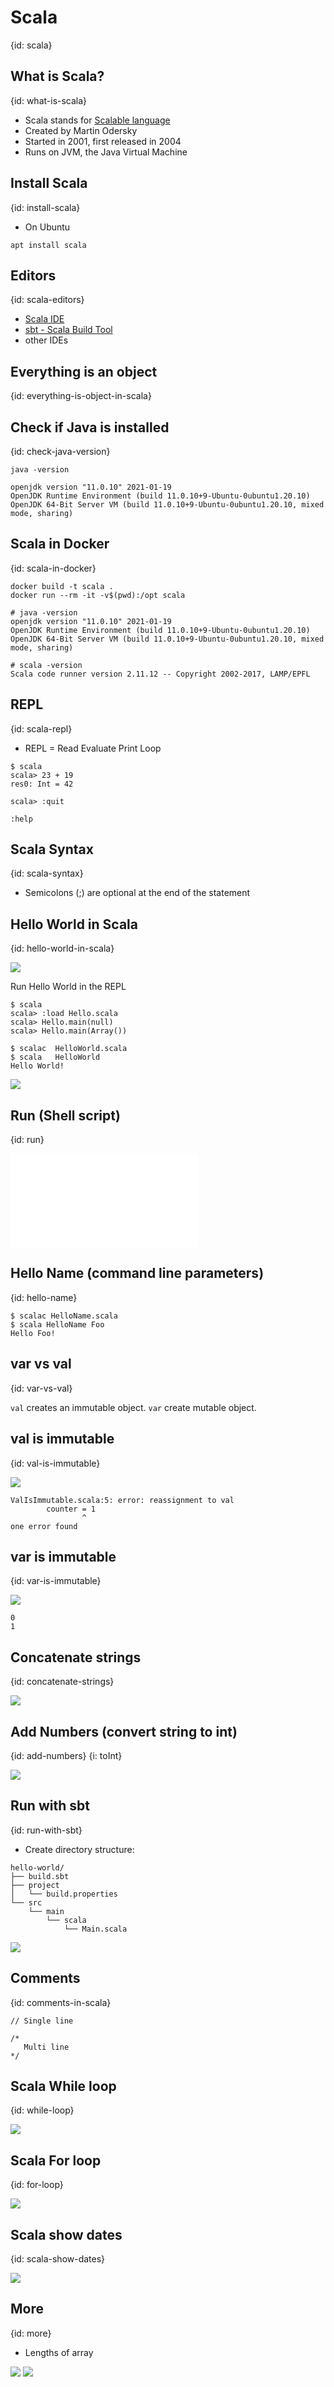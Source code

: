 # Scala
{id: scala}

## What is Scala?
{id: what-is-scala}

* Scala stands for [Scalable language](https://www.scala-lang.org/)
* Created by Martin Odersky
* Started in 2001, first released in 2004
* Runs on JVM, the Java Virtual Machine


## Install Scala
{id: install-scala}

* On Ubuntu

```
apt install scala
```

## Editors
{id: scala-editors}

* [Scala IDE](http://scala-ide.org/)
* [sbt - Scala Build Tool](https://www.scala-sbt.org/)
* other IDEs

## Everything is an object
{id: everything-is-object-in-scala}


## Check if Java is installed
{id: check-java-version}

```
java -version
```

```
openjdk version "11.0.10" 2021-01-19
OpenJDK Runtime Environment (build 11.0.10+9-Ubuntu-0ubuntu1.20.10)
OpenJDK 64-Bit Server VM (build 11.0.10+9-Ubuntu-0ubuntu1.20.10, mixed mode, sharing)
```

## Scala in Docker
{id: scala-in-docker}

```
docker build -t scala .
docker run --rm -it -v$(pwd):/opt scala
```

```
# java -version
openjdk version "11.0.10" 2021-01-19
OpenJDK Runtime Environment (build 11.0.10+9-Ubuntu-0ubuntu1.20.10)
OpenJDK 64-Bit Server VM (build 11.0.10+9-Ubuntu-0ubuntu1.20.10, mixed mode, sharing)
```

```
# scala -version
Scala code runner version 2.11.12 -- Copyright 2002-2017, LAMP/EPFL
```

## REPL
{id: scala-repl}

* REPL = Read Evaluate Print Loop

```
$ scala
scala> 23 + 19
res0: Int = 42

scala> :quit
```

```
:help
```

## Scala Syntax
{id: scala-syntax}

* Semicolons (;) are optional at the end of the statement

## Hello World in Scala
{id: hello-world-in-scala}


![](examples/HelloWorld.scala)

Run Hello World in the REPL


```
$ scala
scala> :load Hello.scala
scala> Hello.main(null)
scala> Hello.main(Array())
```

```
$ scalac  HelloWorld.scala
$ scala   HelloWorld
Hello World!
```

![](examples/HelloName.scala)

## Run (Shell script)
{id: run}

![](examples/run.sh)

## Hello Name (command line parameters)
{id: hello-name}

```
$ scalac HelloName.scala
$ scala HelloName Foo
Hello Foo!
```

## var vs val
{id: var-vs-val}

`val` creates an immutable object.
`var` create mutable object.

## val is immutable
{id: val-is-immutable}

![](examples/ValIsImmutable.scala)

```
ValIsImmutable.scala:5: error: reassignment to val
        counter = 1
                ^
one error found
```

## var is immutable
{id: var-is-immutable}

![](examples/VarIsMutable.scala)


```
0
1
```

## Concatenate strings
{id: concatenate-strings}

![](examples/ConcatenateStrings.scala)

## Add Numbers (convert string to int)
{id: add-numbers}
{i: toInt}

![](examples/AddNumbers.scala)


## Run with sbt
{id: run-with-sbt}

* Create directory structure:

```
hello-world/
├── build.sbt
├── project
│   └── build.properties
└── src
    └── main
        └── scala
            └── Main.scala
```

![](examples/hello-world/src/main/scala/Main.scala)

## Comments
{id: comments-in-scala}


```
// Single line
```

```
/*
   Multi line
*/
```

## Scala While loop
{id: while-loop}

![](examples/WhileLoop.scala)


## Scala For loop
{id: for-loop}

![](examples/ForLoop.scala)

## Scala show dates
{id: scala-show-dates}

![](examples/ShowDates.scala)

## More
{id: more}

* Lengths of array


![](examples/Names.scala)
![](examples/Try.scala)

